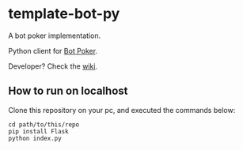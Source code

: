 # template-bot-py

A bot poker implementation.

Python client for [Bot Poker](https://bot-poker.herokuapp.com/about).

Developer? Check the [wiki](https://bot-poker.herokuapp.com/wiki).

## How to run on localhost

Clone this repository on your pc, and executed the commands below:

```
cd path/to/this/repo
pip install Flask
python index.py
```
